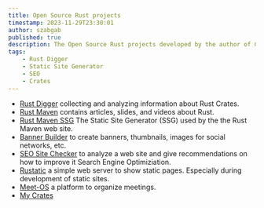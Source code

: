 ```yaml
---
title: Open Source Rust projects
timestamp: 2023-11-29T23:30:01
author: szabgab
published: true
description: The Open Source Rust projects developed by the author of Code Maven.
tags:
    - Rust Digger
    - Static Site Generator
    - SEO
    - Crates
---
```


* [Rust Digger](https://rust-digger.code-maven.com/) collecting and analyzing information about Rust Crates.
* [Rust Maven](https://rust.code-maven.com/) contains articles, slides, and videos about Rust.
* [Rust Maven SSG](https://ssg.code-maven.com/) The Static Site Generator (SSG) used by the the Rust Maven web site.
* [Banner Builder](https://banner-builder.code-maven.com/) to create banners, thumbnails, images for social networks, etc.
* [SEO Site Checker](https://site-checker.code-maven.com/) to analyze a web site and give recommendations on how to improve it Search Engine Optimiziation.
* [Rustatic](https://rustatic.code-maven.com/) a simple web server to show static pages. Especially during development of static sites.
* [Meet-OS](https://meet-os.com/) a platform to organize meetings.
* [My Crates](https://crates.io/users/szabgab)

